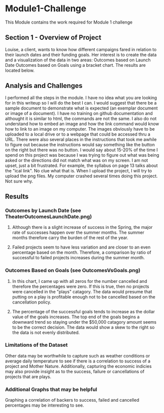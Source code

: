 # Module1-Challenge
This Module contains the work required for Module 1 challenge

## Section 1 - Overview of Project

Louise, a client, wants to know how different campaigns fared in relation to their launch dates and their funding goals. Her interest is to create the data and a visualization of the data in two areas:
Outcomes based on Launch Date
Outcomes based on Goals using a bracket chart.
The results are located below.

## Analysis and Challenges

I performed all the steps in the module.  I have no idea what you are looking for in this writeup so I will do the best I can. I would suggest that there be a sample document to demonstrate what is expected (an exemplar document or image of a document).  I have no training on github documentation and althought it is similar to html, the commands are not the same.  I also do not understand how to embed an image and how the link command would know how to link to an image on my computer. The images obviously have to be uploaded to a local drive or to a webpage that could be accessed thru a URL.  There were also several places in the instructions that took me awhile to figure out because the instructions would say something like the button on the right but there was no button.  I would say about 15-20% of the time I spend on this project was because I was trying to figure out what was being asked or the directions did not match what was on my screen.  I am not upset, just a bit frustrated.  For example, the syllabus on page 13 talks about the "ical link".  No clue what that is.  When I upload the project, I will try to upload the png files. My computer crashed several times doing this project.  Not sure why.

## Results

### Outcomes by Launch Date (see TheaterOutcomesLaunchDate.png)

1) Although there is a slight increase of success in the Spring, the major rate of successes happen over the summer months.  The summer months therefore carry the burden of the rest of the year.  

2) Failed projects seem to have less variation and are closer to an even percentage based on the month.  Therefore, a comparison by ratio of successful to failed projects increases during the summer month.  

### Outcomes Based on Goals (see OutcomesVsGoals.png)

1) In this chart, I came up with all zeros for the number cancelled and therefore the percentages were zero.  If this is true, then no projects were cancelled in the "plays" catagory.  The data would presume that putting on a play is profitable enough not to be cancelled based on the cancellation policy.

2) The percentage of the successful goals tends to increase as the dollar value of the goals increases.  The top end of the goals begins a downward trend so staying under the $50,000 catagory amount seems to be the correct decision.  The data would show a skew to the right so the data is not evenly distributed. 

### Limitations of the Dataset

Other data may be worthwhile to capture such as weather conditions or average daily temperature to see if there is a correlation to success of a project and Mother Nature.  Additionally, capturing the economic indicies may also provide insight as to the success, failure or cancellations of projects that are plays.

### Additional Graphs that may be helpful

Graphing a correlation of backers to success, failed and cancelled percentages may be interesting to see.
